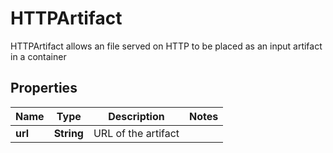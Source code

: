 

# HTTPArtifact

HTTPArtifact allows an file served on HTTP to be placed as an input artifact in a container
## Properties

Name | Type | Description | Notes
------------ | ------------- | ------------- | -------------
**url** | **String** | URL of the artifact | 




